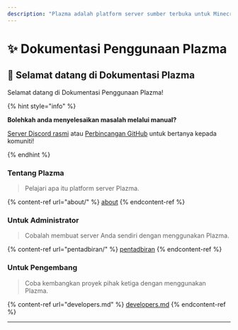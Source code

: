 ```yaml
---
description: "Plazma adalah platform server sumber terbuka untuk Minecraft: Java Edition yang menggabungkan optimasi eksperimental berbasis kertas dan fitur kustomisasi berbagai mekanisme permainan."
---
```


# ✨ Dokumentasi Penggunaan Plazma

## 👋 Selamat datang di Dokumentasi Plazma

Selamat datang di Dokumentasi Penggunaan Plazma!

{% hint style="info" %}

**Bolehkah anda menyelesaikan masalah melalui manual?**

[Server Discord rasmi](https://discord.gg/MmfC52K8A8) atau [Perbincangan GitHub](https://github.com/PlazmaMC/PlazmaBukkit/discussions) untuk bertanya kepada komuniti!

{% endhint %}

### Tentang Plazma

> Pelajari apa itu platform server Plazma.

{% content-ref url="about/" %}
[about](about/)
{% endcontent-ref %}

### Untuk Administrator

> Cobalah membuat server Anda sendiri dengan menggunakan Plazma.

{% content-ref url="pentadbiran/" %}
[pentadbiran](pentadbiran/)
{% endcontent-ref %}

### Untuk Pengembang

> Coba kembangkan proyek pihak ketiga dengan menggunakan Plazma.

{% content-ref url="developers.md" %}
[developers.md](developers.md)
{% endcontent-ref %}

***

